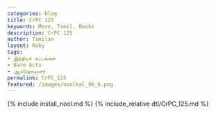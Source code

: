 ```yaml
---  
categories: blog  
title: CrPC 125
keywords: More, Tamil, Books  
description: CrPC 125
author: Tamilan  
layout: Ruby  
tags:     
- இந்தியச் சட்டங்கள்
- Bare Acts
- ஆய்தொடியார்
permalink: CrPC_125  
featured: /images/noolkal_96_6.png  
---  
```

{% include install_nool.md %} 
{% include_relative dtl/CrPC_125.md %} 
